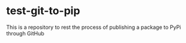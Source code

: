 # test-git-to-pip
This is a repository to rest the process of publishing a package to PyPi through GitHub
